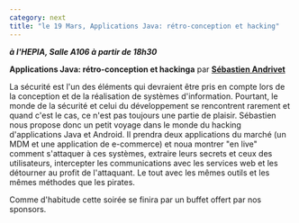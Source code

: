 ```yaml
---
category: next
title: "le 19 Mars, Applications Java: rétro-conception et hacking"
---
```

***à l'HEPIA, Salle A106 à partir de 18h30***



**Applications Java: rétro-conception et hackinga** par **[Sébastien Andrivet](/jug/speakers.html?key=sebastienandrivet)**

La sécurité est l'un des éléments qui devraient être pris en compte lors de la conception et de la réalisation de systèmes d'information.
Pourtant, le monde de la sécurité et celui du développement se rencontrent rarement et quand c'est le cas, ce n'est pas toujours une partie de plaisir.
Sébastien nous propose donc un petit voyage dans le monde du hacking d'applications Java et Android.
Il prendra deux applications du marché (un MDM et une application de e-commerce) et noua montrer "en live" comment s'attaquer à ces systèmes,
extraire leurs secrets et ceux des utilisateurs, intercepter les communications avec les services web et les détourner au profit de l'attaquant.
Le tout avec les mêmes outils et les mêmes méthodes que les pirates.


Comme d'habitude cette soirée se finira par un buffet offert par nos sponsors.